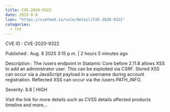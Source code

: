 ```yaml
--- 
title: CVE-2020-9322
date: 2025-8-8
lien: "https://cvefeed.io/vuln/detail/CVE-2020-9322"
categories:
  - cve
---
```


CVE ID : CVE-2020-9322

Published :  Aug. 8
2025
3:15 p.m. | 2 hours
5 minutes ago

Description : The /users endpoint in Statamic Core before 2.11.8 allows XSS to add an administrator user. This can be exploited via CSRF. Stored XSS can occur via a JavaScript payload in a username during account registration. Reflected XSS can occur via the /users PATH_INFO.

Severity: 8.8 | HIGH

Visit the link for more details
such as CVSS details
affected products
timeline
and more...
